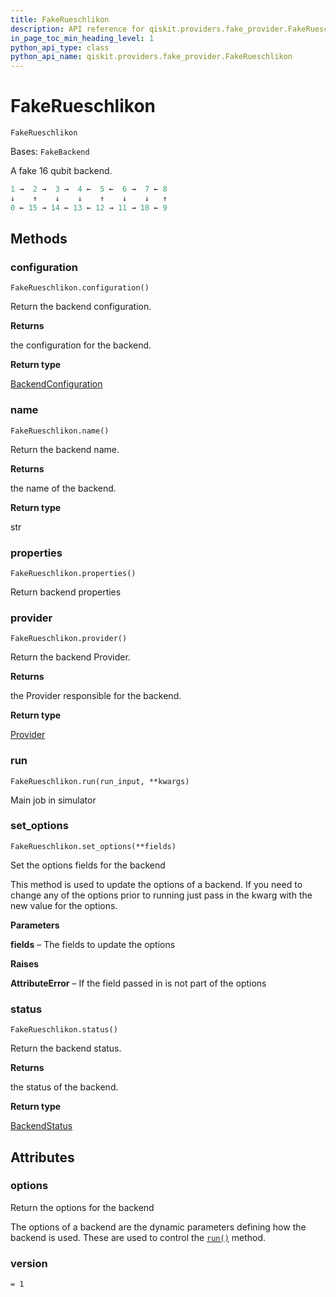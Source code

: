 ```yaml
---
title: FakeRueschlikon
description: API reference for qiskit.providers.fake_provider.FakeRueschlikon
in_page_toc_min_heading_level: 1
python_api_type: class
python_api_name: qiskit.providers.fake_provider.FakeRueschlikon
---
```


# FakeRueschlikon

<span id="qiskit.providers.fake_provider.FakeRueschlikon" />

`FakeRueschlikon`

Bases: `FakeBackend`

A fake 16 qubit backend.

```python
1 →  2 →  3 →  4 ←  5 ←  6 →  7 ← 8
↓    ↑    ↓    ↓    ↑    ↓    ↓   ↑
0 ← 15 → 14 ← 13 ← 12 → 11 → 10 ← 9
```

## Methods

<span id="qiskit-providers-fake-provider-fakerueschlikon-configuration" />

### configuration

<span id="qiskit.providers.fake_provider.FakeRueschlikon.configuration" />

`FakeRueschlikon.configuration()`

Return the backend configuration.

**Returns**

the configuration for the backend.

**Return type**

[BackendConfiguration](qiskit.providers.models.BackendConfiguration "qiskit.providers.models.BackendConfiguration")

<span id="qiskit-providers-fake-provider-fakerueschlikon-name" />

### name

<span id="qiskit.providers.fake_provider.FakeRueschlikon.name" />

`FakeRueschlikon.name()`

Return the backend name.

**Returns**

the name of the backend.

**Return type**

str

<span id="qiskit-providers-fake-provider-fakerueschlikon-properties" />

### properties

<span id="qiskit.providers.fake_provider.FakeRueschlikon.properties" />

`FakeRueschlikon.properties()`

Return backend properties

<span id="qiskit-providers-fake-provider-fakerueschlikon-provider" />

### provider

<span id="qiskit.providers.fake_provider.FakeRueschlikon.provider" />

`FakeRueschlikon.provider()`

Return the backend Provider.

**Returns**

the Provider responsible for the backend.

**Return type**

[Provider](qiskit.providers.Provider "qiskit.providers.Provider")

<span id="qiskit-providers-fake-provider-fakerueschlikon-run" />

### run

<span id="qiskit.providers.fake_provider.FakeRueschlikon.run" />

`FakeRueschlikon.run(run_input, **kwargs)`

Main job in simulator

<span id="qiskit-providers-fake-provider-fakerueschlikon-set-options" />

### set\_options

<span id="qiskit.providers.fake_provider.FakeRueschlikon.set_options" />

`FakeRueschlikon.set_options(**fields)`

Set the options fields for the backend

This method is used to update the options of a backend. If you need to change any of the options prior to running just pass in the kwarg with the new value for the options.

**Parameters**

**fields** – The fields to update the options

**Raises**

**AttributeError** – If the field passed in is not part of the options

<span id="qiskit-providers-fake-provider-fakerueschlikon-status" />

### status

<span id="qiskit.providers.fake_provider.FakeRueschlikon.status" />

`FakeRueschlikon.status()`

Return the backend status.

**Returns**

the status of the backend.

**Return type**

[BackendStatus](qiskit.providers.models.BackendStatus "qiskit.providers.models.BackendStatus")

## Attributes

<span id="qiskit.providers.fake_provider.FakeRueschlikon.options" />

### options

Return the options for the backend

The options of a backend are the dynamic parameters defining how the backend is used. These are used to control the [`run()`](qiskit.providers.fake_provider.FakeRueschlikon#run "qiskit.providers.fake_provider.FakeRueschlikon.run") method.

<span id="qiskit.providers.fake_provider.FakeRueschlikon.version" />

### version

`= 1`

